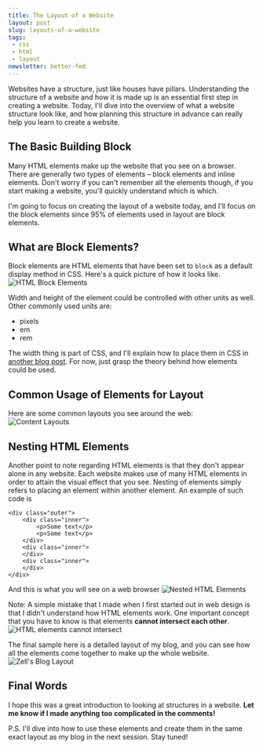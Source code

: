 ```yaml
---
title: The Layout of a Website
layout: post
slug: layouts-of-a-website
tags:
 - css
 - html
 - layout
newsletter: better-fed
---
```


Websites have a structure, just like houses have pillars. Understanding the structure of a website and how it is made up is an essential first step in creating a website. Today, I'll dive into the overview of what a website structure look like, and how planning this structure in advance can really help you learn to create a website.

<!--more-->

## The Basic Building Block ##
Many HTML elements make up the website that you see on a browser. There are generally two types of elements – block elements and inline elements. Don't worry if you can't remember all the elements though, if you start making a website, you'll quickly understand which is which.

I'm going to focus on creating the layout of a website today, and I'll focus on the block elements since 95% of elements used in layout are block elements.

## What are Block Elements? ##
Block elements are HTML elements that have been set to `block` as a default display method in CSS. Here's a quick picture of how it looks like.
![HTML Block Elements][1]

Width and height of the element could be controlled with other units as well. Other commonly used units are:

* pixels
* em
* rem

The width thing is part of CSS, and I'll explain how to place them in CSS in [another blog post](/blog/9-important-css-properties-you-must-know). For now, just grasp the theory behind how elements could be used.

## Common Usage of Elements for Layout ##
Here are some common layouts you see around the web:
![Content Layouts][4]

## Nesting HTML Elements ##
Another point to note regarding HTML elements is that they don't appear alone in any website. Each website makes use of many HTML elements in order to attain the visual effect that you see. Nesting of elements simply refers to placing an element within another element. An example of such code is

    <div class="outer">
        <div class="inner">
            <p>Some text</p>
            <p>Some text</p>
        </div>
        <div class="inner">
        </div>
        <div class="inner">
        </div>
    </div>

And this is what you will see on a web browser
![Nested HTML Elements][2]

Note: A simple mistake that I made when I first started out in web design is that I didn't understand how HTML elements work. One important concept that you have to know is that elements **cannot intersect each other**.
![ HTML elements cannot intersect ][3]

The final sample here is a detailed layout of my blog, and you can see how all the elements come together to make up the whole website.
![Zell's Blog Layout][5]

## Final Words ##
I hope this was a great introduction to looking at structures in a website. **Let me know if I made anything too complicated in the comments!**

P.S. I'll dive into how to use these elements and create them in the same exact layout as my blog in the next session. Stay tuned!

[1]: /images/2013/04/Widths.jpg "HTML Block Elements"
[2]: /images/2013/04/Nesting.jpg "Nested HTML Elements"
[3]: /images/2013/04/no-intersect.jpg "HTML elements cannot intersect"
[4]: /images/2013/04/Content-Layouts.jpg "Content Layouts"
[5]: /images/2013/04/My-blog-layout.jpg "Zell's Blog Layout"
